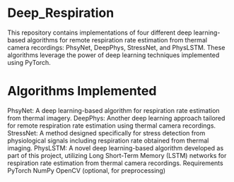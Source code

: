 # Deep_Respiration
This repository contains implementations of four different deep learning-based algorithms for remote respiration rate estimation from thermal camera recordings: PhsyNet, DeepPhys, StressNet, and PhysLSTM. These algorithms leverage the power of deep learning techniques implemented using PyTorch.

# Algorithms Implemented
PhsyNet: A deep learning-based algorithm for respiration rate estimation from thermal imagery.
DeepPhys: Another deep learning approach tailored for remote respiration rate estimation using thermal camera recordings.
StressNet: A method designed specifically for stress detection from physiological signals including respiration rate obtained from thermal imaging.
PhysLSTM: A novel deep learning-based algorithm developed as part of this project, utilizing Long Short-Term Memory (LSTM) networks for respiration rate estimation from thermal camera recordings.
Requirements
PyTorch
NumPy
OpenCV (optional, for preprocessing)
